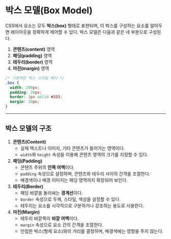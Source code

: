 # 박스 모델(Box Model)

CSS에서 요소는 모두 **박스(box)** 형태로 표현되며, 이 박스를 구성하는 요소를 알아두면 레이아웃을 정확하게 제어할 수 있다. 박스 모델은 다음과 같은 네 부분으로 구성된다.

1. **콘텐츠(content)** 영역
2. **패딩(padding)** 영역
3. **테두리(border)** 영역
4. **마진(margin)** 영역

```css
/* 기본적인 박스 스타일 예시 */
.box {
  width: 200px;
  padding: 20px;
  border: 2px solid #333;
  margin: 10px;
}
```

---

## 박스 모델의 구조

1. **콘텐츠(Content)**
    - 실제 텍스트나 이미지, 기타 콘텐츠가 들어가는 영역이다.
    - `width`와 `height` 속성을 이용해 콘텐츠 영역의 크기를 지정할 수 있다.
2. **패딩(Padding)**
    - 콘텐츠 주위의 **안쪽 여백**이다.
    - `padding` 속성으로 설정하며, 콘텐츠와 테두리 사이의 간격을 조절한다.
    - 배경색이나 배경 이미지는 패딩 영역까지 확장되어 보인다.
3. **테두리(Border)**
    - 패딩 바깥을 둘러싸는 **경계선**이다.
    - `border` 속성으로 두께, 스타일, 색상을 설정할 수 있다.
    - 테두리는 요소를 시각적으로 구분하거나 강조하는 용도로 사용한다.
4. **마진(Margin)**
    - 테두리 바깥쪽의 **바깥 여백**이다.
    - `margin` 속성으로 요소 간의 간격을 조절한다.
    - 인접한 박스(형제 요소)와의 거리를 결정하며, 배경색에는 영향을 주지 않는다.